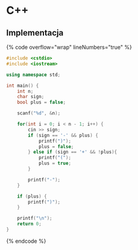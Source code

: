 # C++

## Implementacja

{% code overflow="wrap" lineNumbers="true" %}
```cpp
#include <cstdio>
#include <iostream>

using namespace std;

int main() {
    int n;
    char sign;
    bool plus = false;

    scanf("%d", &n);

    for(int i = 0; i < n - 1; i++) {
        cin >> sign;
        if (sign == '-' && plus) {
            printf(")");
            plus = false;
        } else if (sign == '+' && !plus){
            printf("(");
            plus = true;
        }

        printf("-");
    }

    if (plus) {
        printf(")");
    }

    printf("\n");
    return 0;
}
```
{% endcode %}